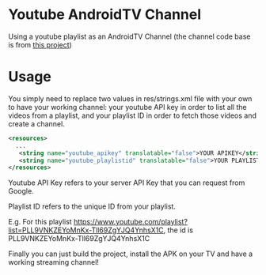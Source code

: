 # Youtube AndroidTV Channel
Using a youtube playlist as an AndroidTV Channel (the channel code base is from [this project](https://github.com/googlesamples/androidtv-sample-inputs))

# Usage
You simply need to replace two values in res/strings.xml file with your own to have your working channel: your youtube API key in order to list all the videos from a playlist, and your playlist ID in order to fetch those videos and create a channel.

```xml
<resources>
  ...
   <string name="youtube_apikey" translatable="false">YOUR APIKEY</string>
   <string name="youtube_playlistid" translatable="false">YOUR PLAYLISTID</string>
</resources>
```
Youtube API Key refers to your server API Key that you can request from Google.

Playlist ID refers to the unique ID from your playlist.

E.g. For this playlist https://www.youtube.com/playlist?list=PLL9VNKZEYoMnKx-Tll69ZgYJQ4YnhsX1C, the id is PLL9VNKZEYoMnKx-Tll69ZgYJQ4YnhsX1C

Finally you can just build the project, install the APK on your TV and have a working streaming channel!
